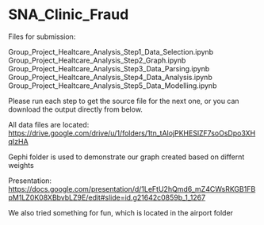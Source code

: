 # SNA_Clinic_Fraud

Files for submission:

Group_Project_Healtcare_Analysis_Step1_Data_Selection.ipynb
Group_Project_Healtcare_Analysis_Step2_Graph.ipynb
Group_Project_Healtcare_Analysis_Step3_Data_Parsing.ipynb
Group_Project_Healtcare_Analysis_Step4_Data_Analysis.ipynb
Group_Project_Healtcare_Analysis_Step5_Data_Modelling.ipynb

Please run each step to get the source file for the next one, or you can download the output directly from below.

All data files are located: https://drive.google.com/drive/u/1/folders/1tn_tAlojPKHESlZF7soOsDpo3XHqIzHA

Gephi folder is used to demonstrate our graph created based on differnt weights

Presentation: https://docs.google.com/presentation/d/1LeFtU2hQmd6_mZ4CWsRKGB1FBpM1LZ0K08XBbvbLZ9E/edit#slide=id.g21642c0859b_1_1267

We also tried something for fun, which is located in the airport folder
